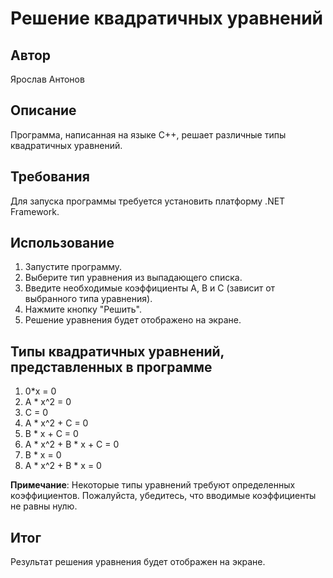 # Решение квадратичных уравнений

## Автор
Ярослав Антонов

## Описание
Программа, написанная на языке С++, решает различные типы квадратичных уравнений. 

## Требования
Для запуска программы требуется установить платформу .NET Framework.

## Использование
1. Запустите программу.
2. Выберите тип уравнения из выпадающего списка.
3. Введите необходимые коэффициенты A, B и C (зависит от выбранного типа уравнения).
4. Нажмите кнопку "Решить".
5. Решение уравнения будет отображено на экране.

## Типы квадратичных уравнений, представленных в программе 
1. 0*x = 0
2. A * x^2 = 0
3. C = 0
4. A * x^2 + C = 0
5. B * x + C = 0
6. A * x^2 + B * x + C = 0
7. B * x = 0
8. A * x^2 + B * x = 0

**Примечание**: Некоторые типы уравнений требуют определенных коэффициентов. Пожалуйста, убедитесь, что вводимые коэффициенты не равны нулю.

## Итог
Результат решения уравнения будет отображен на экране.
